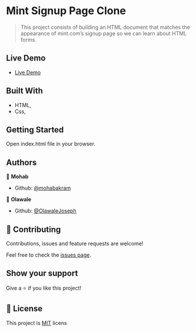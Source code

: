 # Mint Signup Page Clone

> This project consists of building an HTML document that matches the appearance of mint.com’s signup page so we can learn about HTML forms.

## Live Demo
- [Live Demo](https://rawcdn.githack.com/mohapakram/mint-signup-page-clone/1f4c8dc1bb204741bb23598a924e6fd90d904555/index.html)

## Built With

- HTML,
- Css,

## Getting Started

Open index.html file in your browser.

## Authors

👤 **Mohab**

- Github: [@mohabakram](https://github.com/mohabakram)

👤 **Olawale**

- Github: [@OlawaleJoseph](https://github.com/OlawaleJoseph)

## 🤝 Contributing

Contributions, issues and feature requests are welcome!

Feel free to check the [issues page](issues/).

## Show your support

Give a ⭐️ if you like this project!

## 📝 License

This project is [MIT](lic.url) licens
